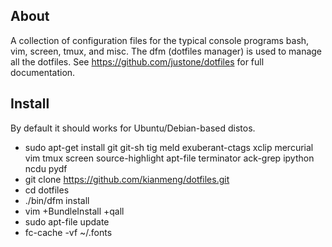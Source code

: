 About
-----
A collection of configuration files for the typical console programs bash, vim,
screen, tmux, and misc. The dfm (dotfiles manager) is used to manage all the
dotfiles.  See https://github.com/justone/dotfiles for full documentation.

Install
-------
By default it should works for Ubuntu/Debian-based distos.

* sudo apt-get install git git-sh tig meld exuberant-ctags xclip mercurial vim
  tmux screen source-highlight apt-file terminator ack-grep ipython ncdu pydf
* git clone https://github.com/kianmeng/dotfiles.git
* cd dotfiles
* ./bin/dfm install
* vim +BundleInstall +qall
* sudo apt-file update
* fc-cache -vf ~/.fonts

